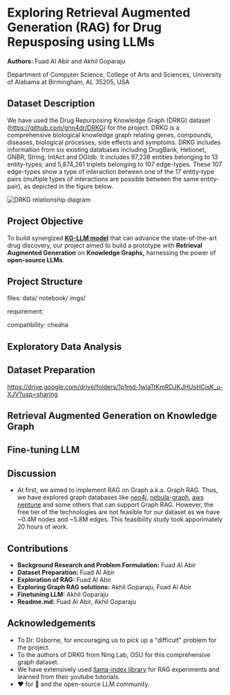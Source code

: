 # Exploring Retrieval Augmented Generation (RAG) for Drug Repusposing using LLMs

**Authors:** Fuad Al Abir and Akhil Goparaju

Department of Computer Science, College of Arts and Sciences, University of Alabama at Birmingham, AL 35205, USA


## Dataset Description
We have used the Drug Repurposing Knowledge Graph (DRKG) dataset (https://github.com/gnn4dr/DRKG) for the project. DRKG is a comprehensive biological knowledge graph relating genes, compounds, diseases, biological processes, side effects and symptoms. DRKG includes information from six existing databases including DrugBank, Hetionet, GNBR, String, IntAct and DGIdb. It includes 97,238 entities belonging to 13 entity-types; and 5,874,261 triplets belonging to 107 edge-types. These 107 edge-types show a type of interaction between one of the 17 entity-type pairs (multiple types of interactions are possible between the same entity-pair), as depicted in the figure below.

![DRKG relationship diagram](https://raw.githubusercontent.com/gnn4dr/DRKG/master/connectivity.png)

## Project Objective

To build synergized **[KG-LLM model](https://arxiv.org/pdf/2306.08302.pdf)** that can advance the state-of-the-art drug discovery, our project aimed to build a prototype with **Retrieval Augmented Generation** on **Knowledge Graphs,** harnessing the power of **open-source LLMs**.

## Project Structure
files: data/ notebook/ imgs/

requirement:

compatibility: cheaha

## Exploratory Data Analysis

## Dataset Preparation

https://drive.google.com/drive/folders/1p1md-1wlaTtKmRDJKJHUsHCjsK_u-XJV?usp=sharing

## Retrieval Augmented Generation on Knowledge Graph

## Fine-tuning LLM

## Discussion

- At first, we aimed to implement RAG on Graph a.k.a. Graph RAG. Thus, we have explored graph databases like [neo4j](https://neo4j.com/), [nebula-graph](https://www.nebula-graph.io/), [aws neptune](https://aws.amazon.com/neptune/) and some others that can support Graph RAG. However, the free tier of the technologies are not feasible for our dataset as we have ~0.4M nodes and ~5.8M edges. This feasibility study took apporimately 20 hours of work.
## Contributions

- **Background Research and Problem Formulation:** Fuad Al Abir
- **Dataset Preparation:** Fuad Al Abir
- **Exploration of RAG:** Fuad Al Abir
- **Exploring Graph RAG solutions:** Akhil Goparaju, Fuad Al Abir
- **Finetuning LLM:** Akhil Goparaju
- **Readme.md:** Fuad Al Abir, Akhil Goparaju
## Acknowledgements

 - To Dr. Osborne, for encouraging us to pick up a "difficult" problem for the project.
 - To the authors of DRKG from Ning Lab, OSU for this comprehensive graph dataset.
 - We have extensively used [llama-index library](https://docs.llamaindex.ai/en/stable/) for RAG experiments and learned from their youtube tutorials.
 - ❤️ for 🤗 and the open-source LLM community.
